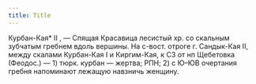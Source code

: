 ```yaml
---
title: Title
---
```


Курбан-Кая* II , — Спящая Красавица лесистый хр. со скальным зубчатым гребнем
вдоль вершины. На с-вост. отроге г. Сандык-Кая II, между скалами Курбан-Кая I и
Киргим-Кая, к СЗ от нп Щебетовка (Феодос.) — 1) тюрк. курбан — жертва; РПН;
2) с Ю–ЮВ очертания гребня напоминают лежащую навзничь женщину.
